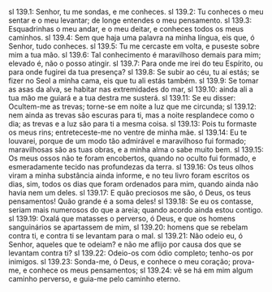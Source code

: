 sl 139.1: Senhor, tu me sondas, e me conheces.
sl 139.2: Tu conheces o meu sentar e o meu levantar; de longe entendes o meu pensamento.
sl 139.3: Esquadrinhas o meu andar, e o meu deitar, e conheces todos os meus caminhos.
sl 139.4: Sem que haja uma palavra na minha língua, eis que, ó Senhor, tudo conheces.
sl 139.5: Tu me cercaste em volta, e puseste sobre mim a tua mão.
sl 139.6: Tal conhecimento é maravilhoso demais para mim; elevado é, não o posso atingir.
sl 139.7: Para onde me irei do teu Espírito, ou para onde fugirei da tua presença?
sl 139.8: Se subir ao céu, tu aí estás; se fizer no Seol a minha cama, eis que tu ali estás também.
sl 139.9: Se tomar as asas da alva, se habitar nas extremidades do mar,
sl 139.10: ainda ali a tua mão me guiará e a tua destra me susterá.
sl 139.11: Se eu disser: Ocultem-me as trevas; torne-se em noite a luz que me circunda;
sl 139.12: nem ainda as trevas são escuras para ti, mas a noite resplandece como o dia; as trevas e a luz são para ti a mesma coisa.
sl 139.13: Pois tu formaste os meus rins; entreteceste-me no ventre de minha mãe.
sl 139.14: Eu te louvarei, porque de um modo tão admirável e maravilhoso fui formado; maravilhosas são as tuas obras, e a minha alma o sabe muito bem.
sl 139.15: Os meus ossos não te foram encobertos, quando no oculto fui formado, e esmeradamente tecido nas profundezas da terra.
sl 139.16: Os teus olhos viram a minha substância ainda informe, e no teu livro foram escritos os dias, sim, todos os dias que foram ordenados para mim, quando ainda não havia nem um deles.
sl 139.17: E quão preciosos me são, ó Deus, os teus pensamentos! Quão grande é a soma deles!
sl 139.18: Se eu os contasse, seriam mais numerosos do que a areia; quando acordo ainda estou contigo.
sl 139.19: Oxalá que matasses o perverso, ó Deus, e que os homens sanguinários se apartassem de mim,
sl 139.20: homens que se rebelam contra ti, e contra ti se levantam para o mal.
sl 139.21: Não odeio eu, ó Senhor, aqueles que te odeiam? e não me aflijo por causa dos que se levantam contra ti?
sl 139.22: Odeio-os com ódio completo; tenho-os por inimigos.
sl 139.23: Sonda-me, ó Deus, e conhece o meu coração; prova-me, e conhece os meus pensamentos;
sl 139.24: vê se há em mim algum caminho perverso, e guia-me pelo caminho eterno.
